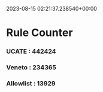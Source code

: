 2023-08-15 02:21:37.238540+00:00
# Rule Counter 
 ### UCATE : 442424

 ### Veneto : 234365

 ### Allowlist : 13929